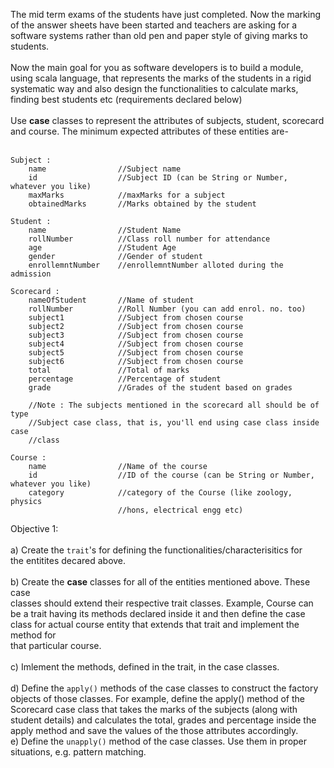 The mid term exams of the students have just completed. Now the marking of the
answer sheets have been started and teachers are asking for a software systems
rather than old pen and paper style of giving marks to students.<br/>
<br/>
Now the main goal for you as software developers is to build a module, using
scala language, that represents the marks of the students in a rigid
systematic way and also design the functionalities to calculate marks, finding
best students etc (requirements declared below)<br/>
<br/>
Use **case** classes to represent the attributes of subjects, student, scorecard
and course. The minimum expected attributes of these entities are-<br/>
<br/>
```
Subject :
	name 				//Subject name
	id					//Subject ID (can be String or Number, whatever you like)
	maxMarks			//maxMarks for a subject
	obtainedMarks		//Marks obtained by the student
	
Student :
	name 				//Student Name
	rollNumber			//Class roll number for attendance
	age					//Student Age
	gender				//Gender of student
	enrollemntNumber	//enrollemntNumber alloted during the admission

Scorecard :
	nameOfStudent		//Name of student
	rollNumber			//Roll Number (you can add enrol. no. too)
	subject1			//Subject from chosen course
	subject2			//Subject from chosen course
	subject3			//Subject from chosen course
	subject4			//Subject from chosen course
	subject5			//Subject from chosen course
	subject6			//Subject from chosen course
	total				//Total of marks
	percentage			//Percentage of student
	grade				//Grades of the student based on grades

	//Note : The subjects mentioned in the scorecard all should be of type
	//Subject case class, that is, you'll end using case class inside case
	//class

Course :
	name 				//Name of the course
	id 					//ID of the course (can be String or Number, whatever you like)
	category			//category of the Course (like zoology, physics
						//hons, electrical engg etc)

```
Objective 1:<br/>
<br/>
a)  Create the `trait`'s for defining the functionalities/characterisitics for<br/>
the entitites decared above.<br/>
<br/>
b) Create the **case** classes for all of the entities mentioned above. These case<br/>
classes should extend their respective trait classes. Example, Course can<br/>
be a trait having its methods declared inside it and then define the case<br/>
class for actual course entity that extends that trait and implement the method for<br/>
that particular course.<br/>
<br/>
c) Imlement the methods, defined in the trait, in the case classes.<br/>
<br/>
d) Define the `apply()` methods of the case classes to construct the factory
objects of those classes. For example, define the apply() method of the
Scorecard case class that takes the marks of the subjects (along with student
details) and calculates the total, grades and percentage inside the apply
method and save the values of the those attributes accordingly.
<br/>
e) Define the `unapply()` method of the case classes. Use them in proper
situations, e.g. pattern matching.<br/>
